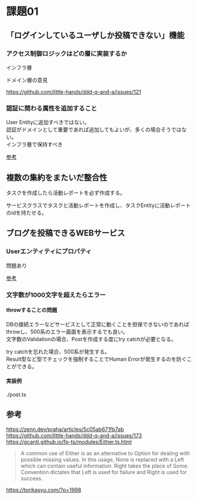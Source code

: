 # 課題01

## 「ログインしているユーザしか投稿できない」機能

### アクセス制御ロジックはどの層に実装するか

インフラ層

ドメイン層の意見  

<https://github.com/little-hands/ddd-q-and-a/issues/121>  

### 認証に関わる属性を追加すること

User Entityに追加すべきではない。  
認証がドメインとして重要であれば追加してもよいが、多くの場合そうではない。  
インフラ層で保持すべき  

[link-UserEntity]: https://github.com/little-hands/ddd-q-and-a/issues/173  
[参考][link-UserEntity]  

## 複数の集約をまたいだ整合性

タスクを作成したら活動レポートを必ず作成する。  

サービスクラスでタスクと活動レポートを作成し、タスクEntityに活動レポートのidを持たせる。  

## ブログを投稿できるWEBサービス

### Userエンティティにプロパティ

問題あり  

[参考][link-UserEntity]  

### 文字数が1000文字を超えたらエラー

#### throwすることの問題

DBの接続エラーなどサービスとして正常に動くことを担保できないのであればthrowし、500系のエラー画面を表示するでも良い。  
文字数のValidationの場合、Postを作成する度にtry catchが必要となる。  

try catchを忘れた場合、500系が発生する。  
Result型など型でチェックを強制することでHuman Errorが発生するのを防ぐことができる。  

#### 実装例

./post.ts

## 参考

<https://zenn.dev/praha/articles/5c05ab671fb7ab>  
<https://github.com/little-hands/ddd-q-and-a/issues/173>  
<https://gcanti.github.io/fp-ts/modules/Either.ts.html>  

> A common use of Either is as an alternative to Option for dealing with possible missing values. In this usage, None is replaced with a Left which can contain useful information. Right takes the place of Some. Convention dictates that Left is used for failure and Right is used for success.

<https://torikasyu.com/?p=1998>  
